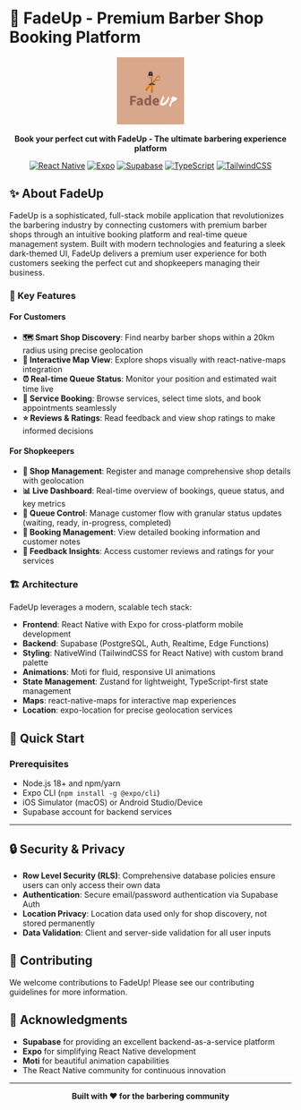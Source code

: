 # 🔺 FadeUp - Premium Barber Shop Booking Platform

<div align="center">
  <img src="./assets/images/icon.png" alt="FadeUp Logo" width="120" height="120">
  
  **Book your perfect cut with FadeUp - The ultimate barbering experience platform**
  
  [![React Native](https://img.shields.io/badge/React%20Native-0.72+-61DAFB?style=flat&logo=react)](https://reactnative.dev)
  [![Expo](https://img.shields.io/badge/Expo%20SDK-49+-000020?style=flat&logo=expo)](https://expo.dev)
  [![Supabase](https://img.shields.io/badge/Supabase-3ECF8E?style=flat&logo=supabase&logoColor=white)](https://supabase.com)
  [![TypeScript](https://img.shields.io/badge/TypeScript-3178C6?style=flat&logo=typescript&logoColor=white)](https://typescriptlang.org)
  [![TailwindCSS](https://img.shields.io/badge/TailwindCSS-06B6D4?style=flat&logo=tailwindcss&logoColor=white)](https://tailwindcss.com)
</div>

## ✨ About FadeUp

FadeUp is a sophisticated, full-stack mobile application that revolutionizes the barbering industry by connecting customers with premium barber shops through an intuitive booking platform and real-time queue management system. Built with modern technologies and featuring a sleek dark-themed UI, FadeUp delivers a premium user experience for both customers seeking the perfect cut and shopkeepers managing their business.

### 🎯 Key Features

#### For Customers
- **🗺️ Smart Shop Discovery**: Find nearby barber shops within a 20km radius using precise geolocation
- **📱 Interactive Map View**: Explore shops visually with react-native-maps integration  
- **⏰ Real-time Queue Status**: Monitor your position and estimated wait time live
- **💼 Service Booking**: Browse services, select time slots, and book appointments seamlessly
- **⭐ Reviews & Ratings**: Read feedback and view shop ratings to make informed decisions

#### For Shopkeepers
- **🏪 Shop Management**: Register and manage comprehensive shop details with geolocation
- **📊 Live Dashboard**: Real-time overview of bookings, queue status, and key metrics
- **👥 Queue Control**: Manage customer flow with granular status updates (waiting, ready, in-progress, completed)
- **📝 Booking Management**: View detailed booking information and customer notes
- **💬 Feedback Insights**: Access customer reviews and ratings for your services

### 🏗️ Architecture

FadeUp leverages a modern, scalable tech stack:

- **Frontend**: React Native with Expo for cross-platform mobile development
- **Backend**: Supabase (PostgreSQL, Auth, Realtime, Edge Functions)
- **Styling**: NativeWind (TailwindCSS for React Native) with custom brand palette
- **Animations**: Moti for fluid, responsive UI animations
- **State Management**: Zustand for lightweight, TypeScript-first state management
- **Maps**: react-native-maps for interactive map experiences
- **Location**: expo-location for precise geolocation services

## 🚀 Quick Start

### Prerequisites

- Node.js 18+ and npm/yarn
- Expo CLI (`npm install -g @expo/cli`)
- iOS Simulator (macOS) or Android Studio/Device
- Supabase account for backend services

---

## 🔒 Security & Privacy

- **Row Level Security (RLS)**: Comprehensive database policies ensure users can only access their own data
- **Authentication**: Secure email/password authentication via Supabase Auth
- **Location Privacy**: Location data used only for shop discovery, not stored permanently
- **Data Validation**: Client and server-side validation for all user inputs

## 🤝 Contributing

We welcome contributions to FadeUp! Please see our contributing guidelines for more information.


## 🙏 Acknowledgments

- **Supabase** for providing an excellent backend-as-a-service platform
- **Expo** for simplifying React Native development
- **Moti** for beautiful animation capabilities
- The React Native community for continuous innovation

---

<div align="center">
  <strong>Built with ❤️ for the barbering community</strong>

</div>
